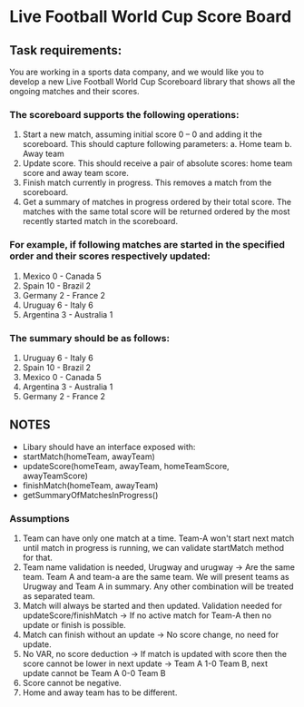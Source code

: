 # Live Football World Cup Score Board


## Task requirements:
You are working in a sports data company, and we would like you to develop a new Live Football
World Cup Scoreboard library that shows all the ongoing matches and their scores.

### The scoreboard supports the following operations:
1. Start a new match, assuming initial score 0 – 0 and adding it the scoreboard.
This should capture following parameters:
a. Home team
b. Away team
2. Update score. This should receive a pair of absolute scores: home team score and away
team score.
3. Finish match currently in progress. This removes a match from the scoreboard.
4. Get a summary of matches in progress ordered by their total score. The matches with the
same total score will be returned ordered by the most recently started match in the
scoreboard.

### For example, if following matches are started in the specified order and their scores respectively updated:
1. Mexico 0 - Canada 5
2. Spain 10 - Brazil 2
3. Germany 2 - France 2
4. Uruguay 6 - Italy 6
5. Argentina 3 - Australia 1

### The summary should be as follows:

1. Uruguay 6 - Italy 6
2. Spain 10 - Brazil 2
3. Mexico 0 - Canada 5
4. Argentina 3 - Australia 1
5. Germany 2 - France 2

## NOTES
- Libary should have an interface exposed with:
- startMatch(homeTeam, awayTeam)
- updateScore(homeTeam, awayTeam, homeTeamScore, awayTeamScore)
- finishMatch(homeTeam, awayTeam)
- getSummaryOfMatchesInProgress()

### Assumptions
1. Team can have only one match at a time. Team-A won't start next match until match in progress is running, we can validate startMatch method for that.
2. Team name validation is needed, Urugway and urugway -> Are the same team. Team A and team-a are the same team. We will present teams as Urugway and Team A in summary. Any other combination will be treated as separated team.
2. Match will always be started and then updated. Validation needed for updateScore/finishMatch -> If no active match for Team-A then no update or finish is possible.
3. Match can finish without an update -> No score change, no need for update.
4. No VAR, no score deduction -> If match is updated with score then the score cannot be lower in next update -> Team A 1-0 Team B, next update cannot be Team A 0-0 Team B
5. Score cannot be negative.
6. Home and away team has to be different.
